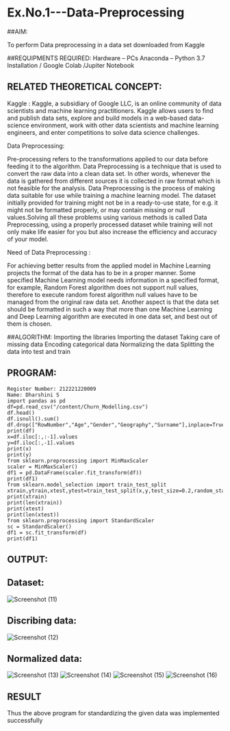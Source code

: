 # Ex.No.1---Data-Preprocessing
##AIM:

To perform Data preprocessing in a data set downloaded from Kaggle

##REQUIPMENTS REQUIRED:
Hardware – PCs
Anaconda – Python 3.7 Installation / Google Colab /Jupiter Notebook

## RELATED THEORETICAL CONCEPT:

Kaggle :
Kaggle, a subsidiary of Google LLC, is an online community of data scientists and machine learning practitioners. Kaggle allows users to find and publish data sets, explore and build models in a web-based data-science environment, work with other data scientists and machine learning engineers, and enter competitions to solve data science challenges.

Data Preprocessing:

Pre-processing refers to the transformations applied to our data before feeding it to the algorithm. Data Preprocessing is a technique that is used to convert the raw data into a clean data set. In other words, whenever the data is gathered from different sources it is collected in raw format which is not feasible for the analysis.
Data Preprocessing is the process of making data suitable for use while training a machine learning model. The dataset initially provided for training might not be in a ready-to-use state, for e.g. it might not be formatted properly, or may contain missing or null values.Solving all these problems using various methods is called Data Preprocessing, using a properly processed dataset while training will not only make life easier for you but also increase the efficiency and accuracy of your model.

Need of Data Preprocessing :

For achieving better results from the applied model in Machine Learning projects the format of the data has to be in a proper manner. Some specified Machine Learning model needs information in a specified format, for example, Random Forest algorithm does not support null values, therefore to execute random forest algorithm null values have to be managed from the original raw data set.
Another aspect is that the data set should be formatted in such a way that more than one Machine Learning and Deep Learning algorithm are executed in one data set, and best out of them is chosen.


##ALGORITHM:
Importing the libraries
Importing the dataset
Taking care of missing data
Encoding categorical data
Normalizing the data
Splitting the data into test and train

## PROGRAM:
```
Register Number: 212221220009
Name: Dharshini S
import pandas as pd
df=pd.read_csv("/content/Churn_Modelling.csv")
df.head()
df.isnull().sum()
df.drop(["RowNumber","Age","Gender","Geography","Surname"],inplace=True,axis=1)
print(df)
x=df.iloc[:,:-1].values
y=df.iloc[:,-1].values
print(x)
print(y)
from sklearn.preprocessing import MinMaxScaler
scaler = MinMaxScaler()
df1 = pd.DataFrame(scaler.fit_transform(df))
print(df1)
from sklearn.model_selection import train_test_split
xtrain,ytrain,xtest,ytest=train_test_split(x,y,test_size=0.2,random_state=2)
print(xtrain)
print(len(xtrain))
print(xtest)
print(len(xtest))
from sklearn.preprocessing import StandardScaler
sc = StandardScaler()
df1 = sc.fit_transform(df)
print(df1)
```
## OUTPUT:
## Dataset:
![Screenshot (11)](https://user-images.githubusercontent.com/113699377/190868267-315176bb-763d-46b7-808b-6cb1d3c4e097.png)
## Discribing data:
![Screenshot (12)](https://user-images.githubusercontent.com/113699377/190868281-cdb7d420-4d6a-4511-b38a-30cb2b027bf0.png)
## Normalized data:
![Screenshot (13)](https://user-images.githubusercontent.com/113699377/190868329-a82a22f5-304f-4ef0-9d7f-deb2ff283ff7.png)
![Screenshot (14)](https://user-images.githubusercontent.com/113699377/190868390-9f0904a8-792f-4605-a41a-5f70434d3726.png)
![Screenshot (15)](https://user-images.githubusercontent.com/113699377/190868428-ec697685-ce41-43dc-86b0-693d6e8b8e21.png)
![Screenshot (16)](https://user-images.githubusercontent.com/113699377/190868454-d5e8ba89-62d7-49a9-9e00-67890302112a.png)


## RESULT
Thus the above program for standardizing the given data was implemented successfully
